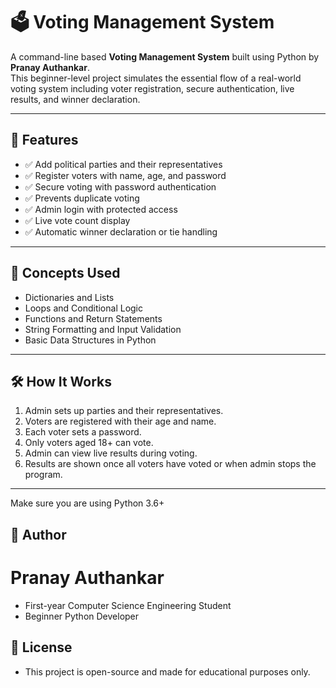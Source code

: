 # 🗳️ Voting Management System

A command-line based **Voting Management System** built using Python by **Pranay Authankar**.  
This beginner-level project simulates the essential flow of a real-world voting system including voter registration, secure authentication, live results, and winner declaration.

---

## 📌 Features

- ✅ Add political parties and their representatives  
- ✅ Register voters with name, age, and password  
- ✅ Secure voting with password authentication  
- ✅ Prevents duplicate voting  
- ✅ Admin login with protected access  
- ✅ Live vote count display  
- ✅ Automatic winner declaration or tie handling  

---

## 🧠 Concepts Used

- Dictionaries and Lists  
- Loops and Conditional Logic  
- Functions and Return Statements  
- String Formatting and Input Validation  
- Basic Data Structures in Python

---

## 🛠 How It Works

1. Admin sets up parties and their representatives.
2. Voters are registered with their age and name.
3. Each voter sets a password.
4. Only voters aged 18+ can vote.
5. Admin can view live results during voting.
6. Results are shown once all voters have voted or when admin stops the program.

---

Make sure you are using Python 3.6+

## 👤 Author
# Pranay Authankar
- First-year Computer Science Engineering Student
- Beginner Python Developer

## 📄 License
- This project is open-source and made for educational purposes only.
